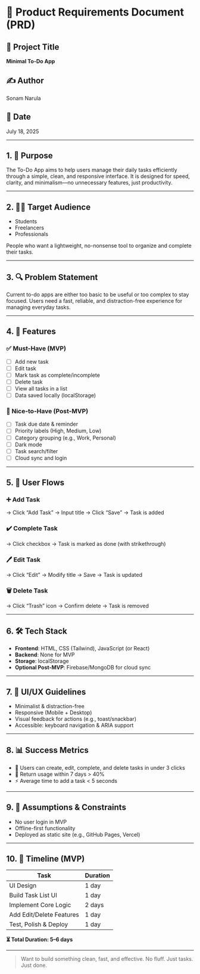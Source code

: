 # 📝 Product Requirements Document (PRD)

## 📌 Project Title
**Minimal To-Do App**

## ✍️ Author
Sonam Narula

## 📅 Date
July 18, 2025

---

## 1. 🎯 Purpose

The To-Do App aims to help users manage their daily tasks efficiently through a simple, clean, and responsive interface. It is designed for speed, clarity, and minimalism—no unnecessary features, just productivity.

---

## 2. 🧑‍💻 Target Audience

- Students
- Freelancers
- Professionals

People who want a lightweight, no-nonsense tool to organize and complete their tasks.

---

## 3. 🔍 Problem Statement

Current to-do apps are either too basic to be useful or too complex to stay focused. Users need a fast, reliable, and distraction-free experience for managing everyday tasks.

---

## 4. 🚀 Features

### ✅ Must-Have (MVP)
- [ ] Add new task
- [ ] Edit task
- [ ] Mark task as complete/incomplete
- [ ] Delete task
- [ ] View all tasks in a list
- [ ] Data saved locally (localStorage)

### 🌟 Nice-to-Have (Post-MVP)
- [ ] Task due date & reminder
- [ ] Priority labels (High, Medium, Low)
- [ ] Category grouping (e.g., Work, Personal)
- [ ] Dark mode
- [ ] Task search/filter
- [ ] Cloud sync and login

---

## 5. 🧭 User Flows

### ➕ Add Task
→ Click “Add Task” → Input title → Click “Save” → Task is added

### ✔️ Complete Task
→ Click checkbox → Task is marked as done (with strikethrough)

### 🖊️ Edit Task
→ Click “Edit” → Modify title → Save → Task is updated

### 🗑️ Delete Task
→ Click “Trash” icon → Confirm delete → Task is removed

---

## 6. 🛠️ Tech Stack

- **Frontend**: HTML, CSS (Tailwind), JavaScript (or React)
- **Backend**: None for MVP
- **Storage**: localStorage
- **Optional Post-MVP**: Firebase/MongoDB for cloud sync

---

## 7. 🎨 UI/UX Guidelines

- Minimalist & distraction-free
- Responsive (Mobile + Desktop)
- Visual feedback for actions (e.g., toast/snackbar)
- Accessible: keyboard navigation & ARIA support

---

## 8. 📊 Success Metrics

- 🧠 Users can create, edit, complete, and delete tasks in under 3 clicks
- 🔁 Return usage within 7 days > 40%
- ⚡ Average time to add a task < 5 seconds

---

## 9. 🚧 Assumptions & Constraints

- No user login in MVP
- Offline-first functionality
- Deployed as static site (e.g., GitHub Pages, Vercel)

---

## 10. 📅 Timeline (MVP)

| Task                       | Duration   |
|---------------------------|------------|
| UI Design                 | 1 day      |
| Build Task List UI        | 1 day      |
| Implement Core Logic      | 2 days     |
| Add Edit/Delete Features  | 1 day      |
| Test, Polish & Deploy     | 1 day      |

**⏳ Total Duration: 5–6 days**

---

> Want to build something clean, fast, and effective. No fluff. Just tasks. Just done.
